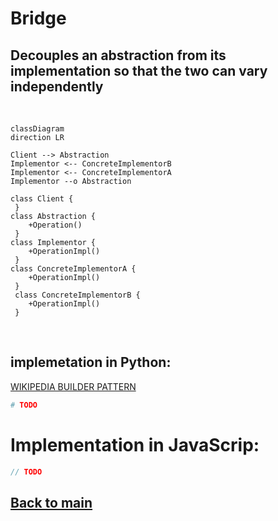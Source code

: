 # Bridge
Decouples an abstraction from its implementation so that the two can vary independently
---
$~$
```mermaid
classDiagram
direction LR

Client --> Abstraction
Implementor <-- ConcreteImplementorB
Implementor <-- ConcreteImplementorA
Implementor --o Abstraction

class Client {
 }
class Abstraction {
    +Operation()
 }
class Implementor {
    +OperationImpl()
 }
class ConcreteImplementorA {
    +OperationImpl()
 }
 class ConcreteImplementorB {
    +OperationImpl()
 }

```
$~$
## implemetation in Python:
<a href="" target="_blank">WIKIPEDIA BUILDER PATTERN</a>
```python
# TODO
```
# Implementation in JavaScrip:

```js
// TODO
```

## [Back to main](../readme.md)
